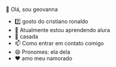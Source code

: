 👋 Olá, sou geovanna
- 7️⃣ gosto do cristiano ronaldo
- 🌱 Atualmente estou aprendendo alura
- 💞️ casada
- 📫 Como entrar em contato comigo 
- 😄 Pronomes: ela dela 
- ❤️ amo meu namorado

<!---
gigidomal/gigidomal is a ✨ special ✨ repository because its `README.md` (this file) appears on your GitHub profile.
You can click the Preview link to take a look at your changes.
--->
